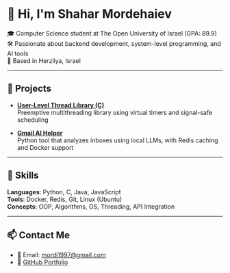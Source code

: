 # 👋 Hi, I'm Shahar Mordehaiev

🎓 Computer Science student at The Open University of Israel (GPA: 89.9)  
🛠️ Passionate about backend development, system-level programming, and AI tools  
📍 Based in Herzliya, Israel

---

## 🚀 Projects

- **[User-Level Thread Library (C)](https://github.com/shahar5797/user-thread-library)**  
  Preemptive multithreading library using virtual timers and signal-safe scheduling

- **[Gmail AI Helper](https://github.com/shahar5797/gmail-ai-helper)**  
  Python tool that analyzes inboxes using local LLMs, with Redis caching and Docker support

---

## 🧠 Skills

**Languages**: Python, C, Java, JavaScript  
**Tools**: Docker, Redis, Git, Linux (Ubuntu)  
**Concepts**: OOP, Algorithms, OS, Threading, API Integration

---

## 📫 Contact Me

- 📧 Email: mordi1997@gmail.com  
- 📂 [GitHub Portfolio](https://github.com/shahar5797)
